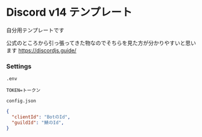 # Discord v14 テンプレート

自分用テンプレートです

公式のところから引っ張ってきた物なのでそちらを見た方が分かりやすいと思います
https://discordjs.guide/

### Settings

`.env`
```
TOKEN=トークン
```

`config.json`
```json
{
  "clientId": "BotのId",
  "guildId": "鯖のId",
}
```
